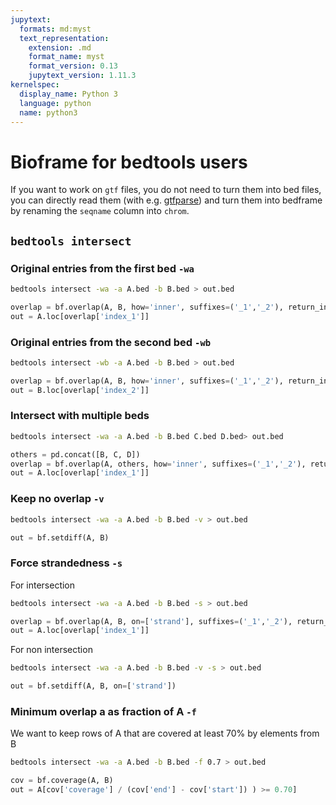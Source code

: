 ```yaml
---
jupytext:
  formats: md:myst
  text_representation:
    extension: .md
    format_name: myst
    format_version: 0.13
    jupytext_version: 1.11.3
kernelspec:
  display_name: Python 3
  language: python
  name: python3
---
```


# Bioframe for bedtools users

If you want to work on `gtf` files, you do not need to turn them into bed files,
you can directly read them (with e.g. [gtfparse](https://github.com/openvax/gtfparse/tree/master))
and turn them into bedframe by renaming the `seqname` column into `chrom`.

## `bedtools intersect`

### Original entries from the first bed `-wa`

```sh
bedtools intersect -wa -a A.bed -b B.bed > out.bed
```

```py
overlap = bf.overlap(A, B, how='inner', suffixes=('_1','_2'), return_index=True)
out = A.loc[overlap['index_1']]
```

### Original entries from the second bed `-wb`

```sh
bedtools intersect -wb -a A.bed -b B.bed > out.bed
```

```py
overlap = bf.overlap(A, B, how='inner', suffixes=('_1','_2'), return_index=True)
out = B.loc[overlap['index_2']]
```

### Intersect with multiple beds

```sh
bedtools intersect -wa -a A.bed -b B.bed C.bed D.bed> out.bed
```

```py
others = pd.concat([B, C, D])
overlap = bf.overlap(A, others, how='inner', suffixes=('_1','_2'), return_index=True)
out = A.loc[overlap['index_1']]
```

### Keep no overlap `-v`

```sh
bedtools intersect -wa -a A.bed -b B.bed -v > out.bed
```

```py
out = bf.setdiff(A, B)
```

### Force strandedness `-s`

For intersection

```sh
bedtools intersect -wa -a A.bed -b B.bed -s > out.bed
```

```py
overlap = bf.overlap(A, B, on=['strand'], suffixes=('_1','_2'), return_index=True, how='inner')
out = A.loc[overlap['index_1']]
```

For non intersection

```sh
bedtools intersect -wa -a A.bed -b B.bed -v -s > out.bed
```

```py
out = bf.setdiff(A, B, on=['strand'])
```

### Minimum overlap a as fraction of A `-f`

We want to keep rows of A that are covered at least 70% by elements from B

```sh
bedtools intersect -wa -a A.bed -b B.bed -f 0.7 > out.bed
```

```py
cov = bf.coverage(A, B)
out = A[cov['coverage'] / (cov['end'] - cov['start']) ) >= 0.70]
```
